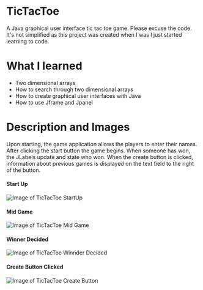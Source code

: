 # TicTacToe
A Java graphical user interface tic tac toe game. Please excuse the code. It's not simplified as this project was created when I was I just started learning to code.

# What I learned
* Two dimensional arrays
* How to search through two dimensional arrays
* How to create graphical user interfaces with Java
* How to use Jframe and Jpanel

# Description and Images
Upon starting, the game application allows the players to enter their names. After clicking the start button the game begins. When someone has won, the JLabels update and state who won. When the create button is clicked, information about previous games is displayed on the text field to the right of the button.

#### Start Up
![Image of TicTacToe StartUp](https://github.com/negrt/cv/blob/master/images/TicTacToeStartUp.png?raw=true)

#### Mid Game
![Image of TicTacToe Mid Game](https://github.com/negrt/cv/blob/master/images/TicTacToeMidGame.png?raw=true)

#### Winner Decided
![Image of TicTacToe Winnder Decided](https://github.com/negrt/cv/blob/master/images/TicTacToeEndGame.png?raw=true)

#### Create Button Clicked
![Image of TicTacToe Create Button](https://github.com/negrt/cv/blob/master/images/TicTacToeCreate.png?raw=true)
